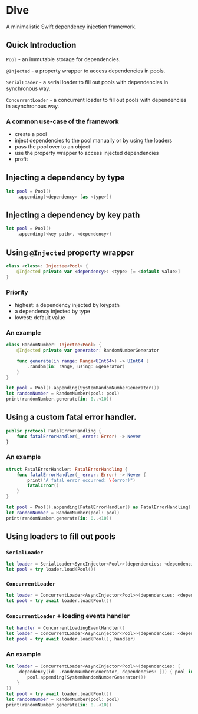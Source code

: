 # DIve 

A minimalistic Swift dependency injection framework.

## Quick Introduction

`Pool` - an immutable storage for dependencies.

`@Injected` - a property wrapper to access dependencies in pools.  

`SerialLoader` - a serial loader to fill out pools with dependencies in synchronous way. 

`ConcurrentLoader` - a concurrent loader to fill out pools with dependencies in asynchronous way.

### A common use-case of the framework

- create a pool
- inject dependencies to the pool manually or by using the loaders
- pass the pool over to an object
- use the property wrapper to access injected dependencies
- profit

## Injecting a dependency by type

```swift
let pool = Pool()
    .appending(<dependency> [as <type>])
```

## Injecting a dependency by key path

```swift
let pool = Pool()
    .appending(<key path>, <dependency>)
```

## Using `@Injected` property wrapper

```swift
class <class>: Injectee<Pool> {
    @Injected private var <dependency>: <type> [= <default value>]
}
```

### Priority

- highest: a dependency injected by keypath
- a dependency injected by type
- lowest: default value

### An example

```swift
class RandomNumber: Injectee<Pool> {
    @Injected private var generator: RandomNumberGenerator

    func generate(in range: Range<UInt64>) -> UInt64 {
        .random(in: range, using: &generator)
    }
}

let pool = Pool().appending(SystemRandomNumberGenerator())
let randomNumber = RandomNumber(pool: pool)
print(randomNumber.generate(in: 0..<10))
```

## Using a custom fatal error handler.

```swift
public protocol FatalErrorHandling {
    func fatalErrorHandler(_ error: Error) -> Never
}
```

### An example

```swift
struct FatalErrorHandler: FatalErrorHandling {
    func fatalErrorHandler(_ error: Error) -> Never {
        print("A fatal error occurred: \(error)")
        fatalError()
    }
}

let pool = Pool().appending(FatalErrorHandler() as FatalErrorHandling)
let randomNumber = RandomNumber(pool: pool)
print(randomNumber.generate(in: 0..<10))
```

## Using loaders to fill out pools

### `SerialLoader`

```swift
let loader = SerialLoader<SyncInjector<Pool>>(dependencies: <dependencies>)
let pool = try loader.load(Pool())
```

### `ConcurrentLoader` 

```swift
let loader = ConcurrentLoader<AsyncInjector<Pool>>(dependencies: <dependencies>)
let pool = try await loader.load(Pool())
```

### `ConcurrentLoader` + loading events handler 

```swift
let handler = ConcurrentLoadingEventHandler()
let loader = ConcurrentLoader<AsyncInjector<Pool>>(dependencies: <dependencies>)
let pool = try await loader.load(Pool(), handler)
```

### An example

```swift
let loader = ConcurrentLoader<AsyncInjector<Pool>>(dependencies: [
    .dependency(id: .randomNumberGenerator, dependencies: []) { pool in
        pool.appending(SystemRandomNumberGenerator())
    }
])
let pool = try await loader.load(Pool())
let randomNumber = RandomNumber(pool: pool)
print(randomNumber.generate(in: 0..<10))
```
